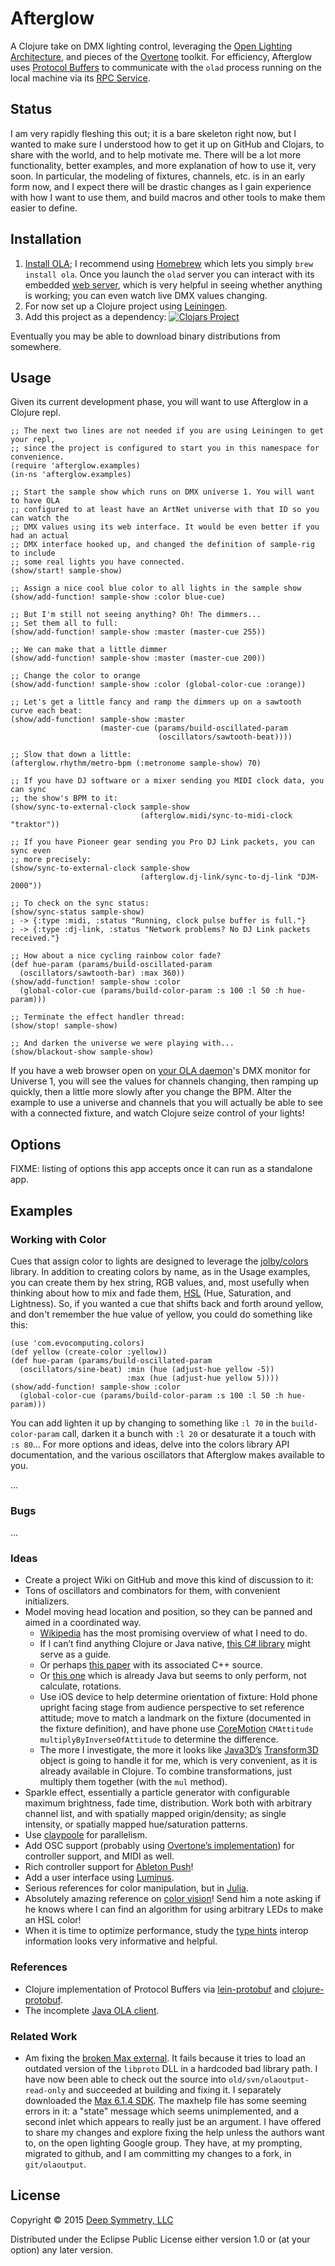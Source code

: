 # Afterglow

A Clojure take on DMX lighting control, leveraging the [Open Lighting Architecture](https://www.openlighting.org/ola/), and pieces of the [Overtone](https://github.com/overtone/overtone) toolkit. For efficiency, Afterglow uses [Protocol Buffers](https://developers.google.com/protocol-buffers/docs/overview) to communicate with the `olad` process running on the local machine via its [RPC Service](https://docs.openlighting.org/doc/latest/rpc_system.html).

## Status

I am very rapidly fleshing this out; it is a bare skeleton right now, but I wanted to make sure I understood how to get it up on GitHub and Clojars, to share with the world, and to help motivate me. There will be a lot more functionality, better examples, and more explanation of how to use it, very soon. In particular, the modeling of fixtures, channels, etc. is in an early form now, and I expect there will be drastic changes as I gain experience with how I want to use them, and build macros and other tools to make them easier to define.

## Installation

1. [Install OLA](https://www.openlighting.org/ola/getting-started/downloads/); I recommend using [Homebrew](http://brew.sh) which lets you simply `brew install ola`. Once you launch the `olad` server you can interact with its embedded [web server](http://localhost:9090/ola.html), which is very helpful in seeing whether anything is working; you can even watch live DMX values changing.
2. For now set up a Clojure project using [Leiningen](http://leiningen.org).
3. Add this project as a dependency: [![Clojars Project](http://clojars.org/afterglow/latest-version.svg)](http://clojars.org/afterglow)

Eventually you may be able to download binary distributions from somewhere.

## Usage

Given its current development phase, you will want to use Afterglow in a Clojure repl.

    ;; The next two lines are not needed if you are using Leiningen to get your repl,
    ;; since the project is configured to start you in this namespace for convenience.
    (require 'afterglow.examples)
    (in-ns 'afterglow.examples)
    
    ;; Start the sample show which runs on DMX universe 1. You will want to have OLA
    ;; configured to at least have an ArtNet universe with that ID so you can watch the
    ;; DMX values using its web interface. It would be even better if you had an actual
    ;; DMX interface hooked up, and changed the definition of sample-rig to include
    ;; some real lights you have connected.
    (show/start! sample-show)
    
    ;; Assign a nice cool blue color to all lights in the sample show
    (show/add-function! sample-show :color blue-cue)
    
    ;; But I'm still not seeing anything? Oh! The dimmers...
    ;; Set them all to full:
    (show/add-function! sample-show :master (master-cue 255))
    
    ;; We can make that a little dimmer
    (show/add-function! sample-show :master (master-cue 200))
    
    ;; Change the color to orange
    (show/add-function! sample-show :color (global-color-cue :orange))
    
    ;; Let's get a little fancy and ramp the dimmers up on a sawtooth curve each beat:
    (show/add-function! sample-show :master
                        (master-cue (params/build-oscillated-param
                                     (oscillators/sawtooth-beat))))
    
    ;; Slow that down a little:
    (afterglow.rhythm/metro-bpm (:metronome sample-show) 70)
    
    ;; If you have DJ software or a mixer sending you MIDI clock data, you can sync
    ;; the show's BPM to it:
    (show/sync-to-external-clock sample-show
                                 (afterglow.midi/sync-to-midi-clock "traktor"))

    ;; If you have Pioneer gear sending you Pro DJ Link packets, you can sync even
    ;; more precisely:
    (show/sync-to-external-clock sample-show
                                 (afterglow.dj-link/sync-to-dj-link "DJM-2000"))
    
    ;; To check on the sync status:
    (show/sync-status sample-show)
    ; -> {:type :midi, :status "Running, clock pulse buffer is full."}
    ; -> {:type :dj-link, :status "Network problems? No DJ Link packets received."}

    ;; How about a nice cycling rainbow color fade?
    (def hue-param (params/build-oscillated-param
      (oscillators/sawtooth-bar) :max 360))
    (show/add-function! sample-show :color
      (global-color-cue (params/build-color-param :s 100 :l 50 :h hue-param)))

    ;; Terminate the effect handler thread:
    (show/stop! sample-show)
    
    ;; And darken the universe we were playing with...
    (show/blackout-show sample-show)

If you have a web browser open on [your OLA daemon](http://localhost:9090/ola.html)'s DMX monitor for Universe 1, you will see the values for channels changing, then ramping up quickly, then a little more slowly after you change the BPM. Alter the example to use a universe and channels that you will actually be able to see with a connected fixture, and watch Clojure seize control of your lights!

## Options

FIXME: listing of options this app accepts once it can run as a standalone app.

## Examples

### Working with Color

Cues that assign color to lights are designed to leverage the
[jolby/colors](https://github.com/jolby/colors) library. In addition
to creating colors by name, as in the Usage examples, you can create
them by hex string, RGB values, and, most usefully when thinking about
how to mix and fade them,
[HSL](http://en.wikipedia.org/wiki/HSL_and_HSV) (Hue, Saturation, and
Lightness). So, if you wanted a cue that shifts back and forth around
yellow, and don't remember the hue value of yellow, you could do
something like this:

    (use 'com.evocomputing.colors)
    (def yellow (create-color :yellow))
    (def hue-param (params/build-oscillated-param
      (oscillators/sine-beat) :min (hue (adjust-hue yellow -5))
                              :max (hue (adjust-hue yellow 5))))
    (show/add-function! sample-show :color
      (global-color-cue (params/build-color-param :s 100 :l 50 :h hue-param)))

You can add lighten it up by changing to something like `:l 70` in the
`build-color-param` call, darken it a bunch with `:l 20` or desaturate
it a touch with `:s 80`... For more options and ideas, delve into the
colors library API documentation, and the various oscillators that
Afterglow makes available to you.

...

### Bugs

...

### Ideas

* Create a project Wiki on GitHub and move this kind of discussion to it:
* Tons of oscillators and combinators for them, with convenient initializers.
* Model moving head location and position, so they can be panned and aimed in a coordinated way.
    - [Wikipedia](http://en.wikipedia.org/wiki/Rotation_formalisms_in_three_dimensions) has the most promising overview of what I need to do.
    - If I can’t find anything Clojure or Java native, [this C# library](http://www.codeproject.com/Articles/17425/A-Vector-Type-for-C) might serve as a guide.
    - Or perhaps [this paper](https://www.fastgraph.com/makegames/3drotation/) with its associated C++ source.
    - Or [this one](http://inside.mines.edu/fs_home/gmurray/ArbitraryAxisRotation/) which is already Java but seems to only perform, not calculate, rotations.
    - Use iOS device to help determine orientation of fixture: Hold phone upright facing stage from audience perspective to set reference attitude; move to match a landmark on the fixture (documented in the fixture definition), and have phone use [CoreMotion](https://developer.apple.com/library/ios/documentation/CoreMotion/Reference/CMAttitude_Class/index.html#//apple_ref/occ/instm/CMAttitude/multiplyByInverseOfAttitude:) `CMAttitude` `multiplyByInverseOfAttitude` to determine the difference.
    - The more I investigate, the more it looks like [Java3D’s](http://docs.oracle.com/cd/E17802_01/j2se/javase/technologies/desktop/java3d/forDevelopers/J3D_1_3_API/j3dapi/) [Transform3D](http://docs.oracle.com/cd/E17802_01/j2se/javase/technologies/desktop/java3d/forDevelopers/J3D_1_3_API/j3dapi/javax/media/j3d/Transform3D.html) object is going to handle it for me, which is very convenient, as it is already available in Clojure. To combine transformations, just multiply them together (with the `mul` method).
* Sparkle effect, essentially a particle generator with configurable maximum brightness, fade time, distribution. Work both with arbitrary channel list, and with spatially mapped origin/density; as single intensity, or spatially mapped hue/saturation patterns.
* Use [claypoole](https://clojars.org/com.climate/claypoole) for parallelism.
* Add OSC support (probably using [Overtone&rsquo;s implementation](https://github.com/rosejn/osc-clj)) for controller support, and MIDI as well.
* Rich controller support for [Ableton Push](https://forum.ableton.com/viewtopic.php?f=55&t=193744)!
* Add a user interface using [Luminus](http://www.luminusweb.net/docs).
* Serious references for color manipulation, but in [Julia](https://github.com/timholy/Color.jl).
* Absolutely amazing reference on [color vision](http://handprint.com/LS/CVS/color.html)! Send him a note asking if he knows where I can find an algorithm for using arbitrary LEDs to make an HSL color!
* When it is time to optimize performance, study the [type hints](http://clojure.org/java_interop#Java%20Interop-Type%20Hints) interop information looks very informative and helpful.

### References

* Clojure implementation of Protocol Buffers via [lein-protobuf](https://github.com/flatland/lein-protobuf) and [clojure-protobuf](https://github.com/flatland/clojure-protobuf).
* The incomplete [Java OLA client](https://github.com/OpenLightingProject/ola/tree/master/java).

### Related Work

* Am fixing the [broken Max external](https://wiki.openlighting.org/index.php/OlaOutput_Max_External). It fails because it tries to load an outdated version of the `libproto` DLL in a hardcoded bad library path. I have now been able to check out the source into `old/svn/olaoutput-read-only` and succeeded at building and fixing it. I separately downloaded the [Max 6.1.4 SDK](https://cycling74.com/downloads/sdk/). The maxhelp file has some seeming errors in it: a "state" message which seems unimplemented, and a second inlet which appears to really just be an argument. I have offered to share my changes and explore fixing the help unless the authors want to, on the open lighting Google group. They have, at my prompting, migrated to github, and I am committing my changes to a fork, in `git/olaoutput`.

## License

Copyright © 2015 [Deep Symmetry, LLC](http://deepsymmetry.org)

Distributed under the Eclipse Public License either version 1.0 or (at
your option) any later version.
